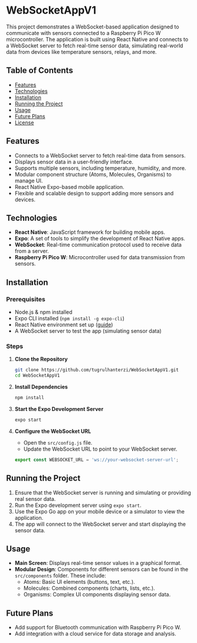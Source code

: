 # WebSocketAppV1

This project demonstrates a WebSocket-based application designed to communicate with sensors connected to a Raspberry Pi Pico W microcontroller. The application is built using React Native and connects to a WebSocket server to fetch real-time sensor data, simulating real-world data from devices like temperature sensors, relays, and more.

## Table of Contents
- [Features](#features)
- [Technologies](#technologies)
- [Installation](#installation)
- [Running the Project](#running-the-project)
- [Usage](#usage)
- [Future Plans](#future-plans)
- [License](#license)

## Features
- Connects to a WebSocket server to fetch real-time data from sensors.
- Displays sensor data in a user-friendly interface.
- Supports multiple sensors, including temperature, humidity, and more.
- Modular component structure (Atoms, Molecules, Organisms) to manage UI.
- React Native Expo-based mobile application.
- Flexible and scalable design to support adding more sensors and devices.

## Technologies
- **React Native**: JavaScript framework for building mobile apps.
- **Expo**: A set of tools to simplify the development of React Native apps.
- **WebSocket**: Real-time communication protocol used to receive data from a server.
- **Raspberry Pi Pico W**: Microcontroller used for data transmission from sensors.

## Installation

### Prerequisites
- Node.js & npm installed
- Expo CLI installed (`npm install -g expo-cli`)
- React Native environment set up ([guide](https://reactnative.dev/docs/environment-setup))
- A WebSocket server to test the app (simulating sensor data)

### Steps

1. **Clone the Repository**
   ```bash
   git clone https://github.com/tugrulhanterzi/WebSocketAppV1.git
   cd WebSocketAppV1
   ```

2. **Install Dependencies**
   ```bash
   npm install
   ```

3. **Start the Expo Development Server**
   ```bash
   expo start
   ```

4. **Configure the WebSocket URL**
   - Open the `src/config.js` file.
   - Update the WebSocket URL to point to your WebSocket server.
   ```js
   export const WEBSOCKET_URL = 'ws://your-websocket-server-url';
   ```

## Running the Project

1. Ensure that the WebSocket server is running and simulating or providing real sensor data.
2. Run the Expo development server using `expo start`.
3. Use the Expo Go app on your mobile device or a simulator to view the application.
4. The app will connect to the WebSocket server and start displaying the sensor data.

## Usage
- **Main Screen**: Displays real-time sensor values in a graphical format.
- **Modular Design**: Components for different sensors can be found in the `src/components` folder. These include:
  - Atoms: Basic UI elements (buttons, text, etc.).
  - Molecules: Combined components (charts, lists, etc.).
  - Organisms: Complex UI components displaying sensor data.

## Future Plans
- Add support for Bluetooth communication with Raspberry Pi Pico W.
- Add integration with a cloud service for data storage and analysis.
